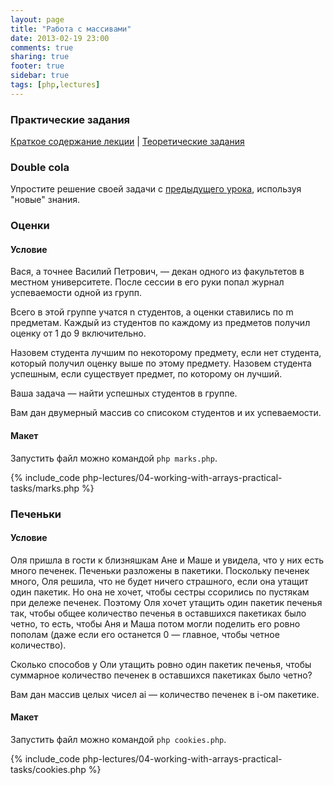 ```yaml
---
layout: page
title: "Работа с массивами"
date: 2013-02-19 23:00
comments: true
sharing: true
footer: true
sidebar: true
tags: [php,lectures]
---
```

### Практические задания

[Краткое содержание лекции](04-working-with-arrays.html) |
[Теоретические задания](04-working-with-arrays-theoretical-tasks.html)

### Double cola
Упростите решение своей задачи с [предыдущего урока](03-control-structures-practical-tasks.html), используя "новые" знания.

### Оценки
#### Условие
Вася, а точнее Василий Петрович, — декан одного из факультетов в местном университете. После сессии в его руки попал журнал успеваемости одной из групп.

Всего в этой группе учатся n студентов, а оценки ставились по m предметам. Каждый из студентов по каждому из предметов получил оценку от 1 до 9 включительно.

Назовем студента лучшим по некоторому предмету, если нет студента, который получил оценку выше по этому предмету. Назовем студента успешным, если существует предмет, по которому он лучший.

Ваша задача — найти успешных студентов в группе.

Вам дан двумерный массив со списоком студентов и их успеваемости.
#### Макет

Запустить файл можно командой ```php marks.php```.

{% include_code php-lectures/04-working-with-arrays-practical-tasks/marks.php %}

### Печеньки
#### Условие
Оля пришла в гости к близняшкам Ане и Маше и увидела, что у них есть много печенек. Печеньки разложены в пакетики.
Поскольку печенек много, Оля решила, что не будет ничего страшного, если она утащит один пакетик.
Но она не хочет, чтобы сестры ссорились по пустякам при дележе печенек.
Поэтому Оля хочет утащить один пакетик печенья так, чтобы общее количество печенья в оставшихся пакетиках было четно,
то есть, чтобы Аня и Маша потом могли поделить его ровно пополам (даже если его останется 0 — главное, чтобы четное количество).

Сколько способов у Оли утащить ровно один пакетик печенья, чтобы суммарное количество печенек в оставшихся пакетиках было четно?

Вам дан массив целых чисел ai — количество печенек в i-ом пакетике.
#### Макет

Запустить файл можно командой ```php cookies.php```.

{% include_code php-lectures/04-working-with-arrays-practical-tasks/cookies.php %}
